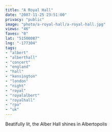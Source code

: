 ```yaml
---
title: "A Royal Hall"
date: "2007-11-25 23:51:00"
privacy: "public"
image: "photo/a-royal-hall/a-royal-hall.jpg"
views: "46"
faves: "0"
lat: "51500087"
lng: "-177304"
tags:
- "albert"
- "alberthall"
- "concert"
- "england"
- "hall"
- "kensington"
- "london"
- "night"
- "royal"
- "royalalbert"
- "royalhall"
- "rpo"
- "uk"
---
```

Beatifully lit, the Alber Hall shines in Albertopolis
